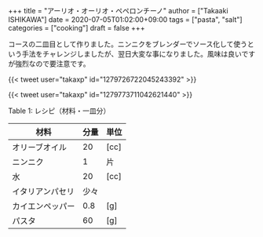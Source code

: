 +++
title = "アーリオ・オーリオ・ペペロンチーノ"
author = ["Takaaki ISHIKAWA"]
date = 2020-07-05T01:02:00+09:00
tags = ["pasta", "salt"]
categories = ["cooking"]
draft = false
+++

コースの二皿目として作りました。ニンニクをブレンダーでソース化して使うという手法をチャレンジしましたが、翌日大変な事になりました。風味は良いですが強烈なので要注意です。  

{{< tweet user="takaxp" id="1279726722045243392" >}}  

{{< tweet user="takaxp" id="1279773711042621440" >}}  

<div class="table-caption">
  <span class="table-number">Table 1</span>:
  レシピ（材料・一皿分）
</div>

| 材料     | 分量 | 単位 |
|--------|----|----|
| オリーブオイル | 20  | [cc] |
| ニンニク | 1   | 片   |
| 水       | 20  | [cc] |
| イタリアンパセリ | 少々 |      |
| カイエンペッパー | 0.8 | [g]  |
| パスタ   | 60  | [g]  |